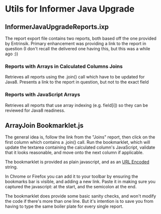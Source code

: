 # Utils for Informer Java Upgrade

## InformerJavaUpgradeReports.ixp
The report export file contains two reports, both based off the one
provided by Entrinsik. Primary enhancement was providing a link to the report in question (I don't recall the delivered one having this, but this was a while ago :))

### Reports with Arrays in Calculated Columns Joins
Retrieves all reports using the .join() call which have to be updated
for Java8. Presents a link to the report in question, but not to the exact field

### Reports with JavaScript Arrays
Retrieves all reports that use array indexing (e.g. field[i]) so they
can be reviewed for Java8 readiness.

## ArrayJoin Bookmarklet.js
The general idea is, follow the link from the "Joins" report, then click on the first column which contains a .join() call. Run the bookmarklet, which will update the textarea containing the calculated column's JavaScript, validate that it looks reasonable, and move onto the next column if applicable.

The bookmarklet is provided as plain javascript, and as an [URL Encoded](https://www.w3schools.com/tags/ref_urlencode.asp) string.

In Chrome or Firefox you can add it to your toolbar by ensuring the bookmarks bar is visible, and adding a new link. Paste it in making sure you captured the javascript: at the start, and the semicolon at the end.

The bookmarklet does provide some basic sanity checks, and won't modify the code if there's more than one line. But it's intention is to save you from having to type the same boiler plate for every single report.
